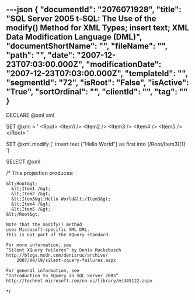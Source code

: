 ---json
{
  "documentId": "2076071928",
  "title": "SQL Server 2005 t-SQL: The Use of the modify() Method for XML Types; insert text; XML Data Modification Language (DML)",
  "documentShortName": "",
  "fileName": "",
  "path": "",
  "date": "2007-12-23T07:03:00.000Z",
  "modificationDate": "2007-12-23T07:03:00.000Z",
  "templateId": "",
  "segmentId": "72",
  "isRoot": "False",
  "isActive": "True",
  "sortOrdinal": "",
  "clientId": "",
  "tag": ""
}
---

DECLARE @xml xml

SET @xml =
'
&lt;Root&gt;
    &lt;Item1 /&gt;
    &lt;Item2 /&gt;
    &lt;Item3 /&gt;
    &lt;Item4 /&gt;
    &lt;Item5 /&gt;
&lt;/Root&gt;
'

SET
    @xml.modify
    ('
        insert text {&quot;Hello World&quot;} as first into (/Root/Item3)[1]
    ')

SELECT @xml

/*
    This projection produces:

    &lt;Root&gt;
      &lt;Item1 /&gt;
      &lt;Item2 /&gt;
      &lt;Item3&gt;Hello World&lt;/Item3&gt;
      &lt;Item4 /&gt;
      &lt;Item5 /&gt;
    &lt;/Root&gt;

    Note that the modify() method
    uses Microsoft-specific XML DML.
    This is not part of the XQuery standard.

    For more information, see
    “Silent XQuery failures” by Denis Ruckebusch
    http://blogs.msdn.com/denisruc/archive/
        2007/04/19/silent-xquery-failures.aspx

    For general information, see
    “Introduction to XQuery in SQL Server 2005”
    http://technet.microsoft.com/en-us/library/ms345122.aspx
*/
